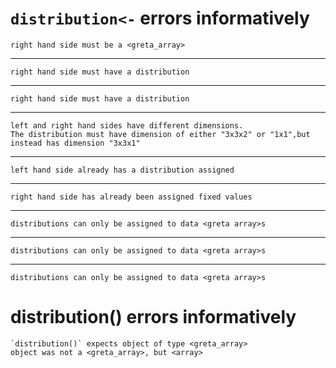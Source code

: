 # `distribution<-` errors informatively

    right hand side must be a <greta_array>

---

    right hand side must have a distribution

---

    right hand side must have a distribution

---

    left and right hand sides have different dimensions.
    The distribution must have dimension of either "3x3x2" or "1x1",but instead has dimension "3x3x1"

---

    left hand side already has a distribution assigned

---

    right hand side has already been assigned fixed values

---

    distributions can only be assigned to data <greta array>s

---

    distributions can only be assigned to data <greta array>s

---

    distributions can only be assigned to data <greta array>s

# distribution() errors informatively

    `distribution()` expects object of type <greta_array>
    object was not a <greta_array>, but <array>

